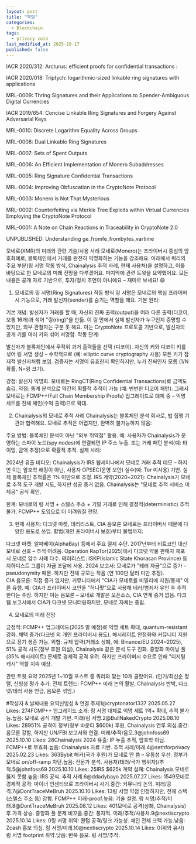 ```yaml
---
layout: post
title: "북맠"
categories:
  - Blockchain
tags:
  - privacy coin
last_modified_at: 2025-10-17
published: false
---
```


IACR 2020/312: Arcturus: efficient proofs for confidential transactions
: 


IACR 2020/018: Triptych: logarithmic-sized linkable ring signatures with applications

MRL-0009: Thring Signatures and their Applications to Spender-Ambiguous Digital Currencies


IACR 2019/654: Concise Linkable Ring Signatures and Forgery Against Adversarial Keys


MRL-0010: Discrete Logarithm Equality Across Groups



MRL-0008: Dual Linkable Ring Signatures


MRL-0007: Sets of Spent Outputs


MRL-0006: An Efficient Implementation of Monero Subaddresses


MRL-0005: Ring Signature Confidential Transactions


MRL-0004: Improving Obfuscation in the CryptoNote Protocol


MRL-0003: Monero is Not That Mysterious


MRL-0002: Counterfeiting via Merkle Tree Exploits within Virtual Currencies Employing the CryptoNote Protocol


MRL-0001: A Note on Chain Reactions in Traceability in CryptoNote 2.0


UNPUBLISHED: Understanding ge_fromfe_frombytes_vartime

모네로(XMR)의 미래와 관련 기술/사용 사례
모네로(Monero)는 프라이버시 중심의 암호화폐로, 블록체인에서 거래를 완전히 익명화하는 기능을 강조해요. 아래에서 쿼리의 주요 부분(링 서명 작동 방식, Chainalysis 추적 사례, 현재 사용처)을 설명하고, 이를 바탕으로 한 모네로의 미래 전망을 다루겠어요. 마지막에 관련 트윗을 요약했어요. 모든 내용은 공개 자료 기반으로, 투자/정치 조언이 아니에요 – 재미로 보세요! 😄
1. 모네로의 링 서명(Ring Signatures) 작동 방식
링 서명은 모네로의 핵심 프라이버시 기능으로, 거래 발신자(sender)를 숨기는 역할을 해요. 기본 원리:

기본 개념: 발신자가 거래를 할 때, 자신의 진짜 출력(output)을 여러 다른 출력(디코이, 보통 16개)과 섞어 "링(ring)"을 만듦. 이 링 안에서 실제 발신자가 누구인지 증명할 수 있지만, 외부 관찰자는 구분 못 해요. 이는 CryptoNote 프로토콜 기반으로, 발신자의 공개 키를 여러 키와 섞어 서명함.
작동 단계:

발신자가 블록체인에서 무작위 과거 출력들을 선택 (디코이).
자신의 키와 디코이 키를 섞어 링 서명 생성 – 수학적으로 (예: elliptic curve cryptography 사용) 모든 키가 잠재적 발신자처럼 보임.
검증자는 서명이 유효한지 확인하지만, 누가 진짜인지 모름 (1/N 확률, N=링 크기).


강점: 발신자 익명화. 모네로는 RingCT(Ring Confidential Transactions)로 금액도 숨김. 
약점: 통계 분석으로 약간의 확률적 추적이 가능 (예: 빈번한 디코이 패턴). 그래서 모네로는 FCMP++(Full Chain Membership Proofs) 업그레이드로 대체 중 – 익명 세트를 전체 체인(수억 출력)으로 확대.

2. Chainalysis의 모네로 추적 사례
Chainalysis는 블록체인 분석 회사로, 법 집행 기관과 협력해요. 모네로 추적은 어렵지만, 완벽히 불가능하지 않음:

주요 방법: 블록체인 분석이 아닌 "외부 취약점" 활용. 예: 사용자가 Chainalysis가 운영하는 스파이 노드(spy nodes)에 연결되면 IP 주소 누출. 또는 거래 패턴 분석(예: 타이밍, 금액 추정)으로 확률적 추적. 
실제 사례:

2024년 유출 비디오: Chainalysis가 IRS 웹세미나에서 모네로 거래 추적 데모 – 하지만 이는 암호학 해킹이 아닌, 사용자 OPSEC(운영 보안) 실수(예: Tor 미사용) 기반. 실제 블록체인 추적률은 1% 미만으로 추정.
IRS 계약(2020~2021): Chainalysis가 모네로 추적 도구 개발 시도, 하지만 성공 증거 없음. Chainalysis는 "모네로 추적 서비스 미제공" 공식 확인.


한계: 모네로의 링 서명 + 스텔스 주소 + 기밀 거래로 인해 결정적(deterministic) 추적 불가. FCMP++ 도입으로 더 어려워질 전망.

3. 현재 사용처: 다크넷 마켓, 테러리스트, CIA 음모론
모네로는 프라이버시 때문에 다양한 용도로 쓰임. 합법(개인 프라이버시 보호)부터 불법까지:

다크넷 마켓: 알파베이(AlphaBay) 등에서 주요 결제 수단. 2017년부터 비트코인 대신 모네로 선호 – 추적 어려움. Operation RapTor(2025)에서 다크넷 약물 판매자 체포 시 모네로 압수 사례 다수. 
테러리스트: ISKP(Islamic State Khorasan Province) 등 지하디스트 그룹이 자금 조달에 사용. 2024 보고서: 모네로가 "테러 자금"으로 증가 – pseudonymity 때문. 하지만 전체 규모는 작음 (연 100만 달러 미만 추정).  
CIA 음모론: 직접 증거 없지만, 커뮤니티에서 "CIA가 모네로를 비밀리에 지원/통제" 이론 유행. 예: CIA가 프라이버시 코인을 "허니팟"으로 사용해 테러/범죄자 유인 후 추적한다는 주장. 하지만 이는 음모론 – 모네로 개발은 오픈소스, CIA 연계 증거 없음. 다크웹 보고서에서 CIA가 다크넷 모니터링하지만, 모네로 자체는 중립. 

4. 모네로의 미래 전망

긍정적: FCMP++ 업그레이드(2025 말 예정)로 익명 세트 확대, quantum-resistant 강화. 채택 증가(다크넷 외 개인 프라이버시 용도). 해시레이트 안정화와 커뮤니티 지원으로 장기 생존 가능.
위협: 규제 압력(거래소 상폐, 예: Binance/EU 2024~2025), 51% 공격 시도(정부 후원 의심), Chainalysis 같은 분석 도구 진화. 중앙화 마이닝 풀(35% 해시레이트) 문제로 경제적 공격 우려.   하지만 프라이버시 수요로 인해 "디지털 캐시" 역할 지속 예상.

관련 트윗 요약
2025년 1~10월 포스트 중 쿼리와 맞는 10개 골랐어요. (인기/최신순 정렬, 신빙성 평가 추가. 전체 트렌드: FCMP++ 미래 논의 활발, Chainalysis 반박, 다크넷/테러 사용 언급, 음모론 섞임.)        





#작성자 & 날짜내용 요약신빙성 & 연결 주제1@cryptonator1337
2025.05.27
Likes: 274FCMP++ 업그레이드 소개: 링 서명 대체로 익명 세트 1억+ 확대, 추적 불가능.높음: 모네로 공식 개발 기반. 미래/링 서명.2@BullNakedCrypto
2025.08.10
Likes: 28951% 공격이 정부(정부 바운티 $600k) 후원, Chainalysis 연루 의심.중간: 음모론 강함, 하지만 UN/FBI 보고서와 연결. 미래/추적/음모.3@johnfoss69
2025.10.10
Likes: 28Chainalysis 2024 유출: IP 누출 추적, 암호학 아님. FCMP++로 무효화.높음: Chainalysis 자료 기반. 추적 사례/미래.4@sethforprivacy
2025.02.23
Likes: 363Bybit 해커(국가 후원)가 모네로 안 씀 – 유동성 우선. 정부가 모네로 on/off-ramp 차단.높음: 전문가 분석. 사용처(테러/국가 행위자)/추적.5@johnfoss69
2025.10.10
Likes: 25IRS $625k 계약 실패: Chainalysis 모네로 뚫지 못함.높음: IRS 공식. 추적 사례.6@ddadybayo
2025.07.27
Likes: 1549모네로 경제적 공격: 마이너 인센티브로 프라이버시 사기.중간: 커뮤니티 논의. 미래/공격.7@DontTraceMeBruh
2025.10.10
Likes: 13링 서명 약점 인정하지만, 전체 스택(스텔스 주소 등) 강함. FCMP++ 미래-proof.높음: 기술 설명. 링 서명/추적/미래.8@DontTraceMeBruh
2025.08.12
Likes: 401모네로 공격(상폐, Chainalysis) 후 가격 상승. 중앙화 풀 문제 비꼬음.중간: 풍자적. 미래/추적/사용처.9@nextiscrypto
2025.10.14
Likes: 0링 서명 취약: 퀀텀 공격/링크 가능성. 체인 전체 크랙 가능.낮음: Zcash 홍보 의심. 링 서명/미래.10@nextiscrypto
2025.10.14
Likes: 0(위와 유사) 링 서명 footprint 취약.낮음: 반복 음모. 링 서명/추적.